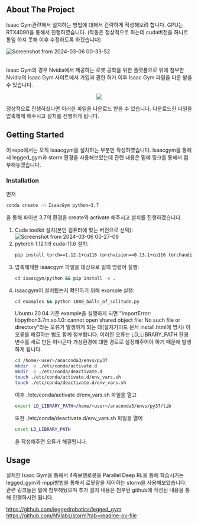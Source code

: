 <!-- Improved compatibility of back to top link: See: https://github.com/othneildrew/Best-README-Template/pull/73 -->
<a name="readme-top"></a>
<!--
*** Thanks for checking out the Best-README-Template. If you have a suggestion
*** that would make this better, please fork the repo and create a pull request
*** or simply open an issue with the tag "enhancement".
*** Don't forget to give the project a star!
*** Thanks again! Now go create something AMAZING! :D
-->

<!-- ABOUT THE PROJECT -->
## About The Project

Isaac Gym관련해서 설치하는 방법에 대해서 간략하게 작성해보려 합니다. GPU는 RTX4090을 통해서 진행하였습니다.
(작동은 정상적으로 하는데 cuda버전을 하나로 통일 하지 못해 이후 수정하도록 하겠습니다)
<br>

![Screenshot from 2024-03-06 00-33-52](https://github.com/junofficial/IsaacGym_Install/assets/124868359/6e0b5725-a817-4781-acad-b971808e17a1)

<br>
Isaac Gym의 경우 Nvidia에서 제공하는 로봇 공학을 위한 플랫폼으로 위에 첨부한 Nvidia의 Isaac Gym 사이트에서 가입과 권한 허가 이후 Isaac Gym 파일을 다운 받을 수 있습니다.
<br>

<p align="center">
  <img src="https://github.com/junofficial/IsaacGym_Install/assets/124868359/9000fed9-87ad-4bfb-95d7-ef00ccd72f27">
</p>


정상적으로 진행하셨다면 이러한 파일을 다운로드 받을 수 있습니다. 다운로드한 파일을 압축해제 해주시고 설치를 진행하게 됩니다.



<!-- GETTING STARTED -->
## Getting Started

이 repo에서는 오직 Isaacgym을 설치하는 부분만 작성하였습니다. Isaacgym을 통해서 legged_gym과 storm 환경을 사용해보았는데 관련 내용은 밑에 링크를 통해서 첨부해놓겠습니다.

### Installation
먼저 
```sh
conda create -n IsaacGym python=3.7
```
을 통해 파이썬 3.7의 환경을 create와 activate 해주시고 설치를 진행하겠습니다. 

1. Cuda toolkit 설치(본인 컴퓨터에 맞는 버전으로 선택):
![Screenshot from 2024-03-06 00-27-09](https://github.com/junofficial/IsaacGym_Install/assets/124868359/cab75001-280b-4ec3-a294-24520cb88cfd)
2. pytorch 1.12.1과 cuda-11.6 설치:
   ```sh
   pip install torch==1.12.1+cu116 torchvision==0.13.1+cu116 torchaudio==0.12.1 --extra-index-url https://download.pytorch.org/whl/cu116
   ```
3. 압축해제한 isaacgym 파일을 대상으로 밑의 명령어 실행: 
   ```sh
   cd isaacgym/python && pip install -e .
   ```
4. isaacgym이 설치됬는지 확인하기 위해 example 실행:
   ```sh
   cd examples && python 1080_balls_of_solitude.py
   ```
   Ubuntu 20.04 기준 example을 실행하게 되면 "ImportError: libpython3.7m.so.1.0: cannot open shared object file: No such file or directory"라는 오류가 발생하게 되는 데(설치가이드 문서 install.html에 명시) 이 오류를 해결하는 법도 함께 첨부합니다. 이러한 오류는 LD_LIBRARY_PATH 환경변수를 새로 만든 아나콘다 가상환경에 대한 경로로 설정해주어야 하기 때문에 발생하게 됩니다.
   ```sh
   cd /home/<user>/anaconda3/envs/py37
   mkdir -p ./etc/conda/activate.d
   mkdir -p ./etc/conda/deactivate.d
   touch ./etc/conda/activate.d/env_vars.sh
   touch ./etc/conda/deactivate.d/env_vars.sh
   ```
   이후 ./etc/conda/activate.d/env_vars.sh 파일을 열고
   ```sh
   export LD_LIBRARY_PATH=/home/<user>/anaconda3/envs/py37/lib
   ```
   또한 ./etc/conda/deactivate.d/env_vars.sh 파일을 열어
   ```sh
   unset LD_LIBRARY_PATH
   ```
   을 작성해주면 오류가 해결됩니다.

## Usage

설치한 Isaac Gym을 통해서 4족보행로봇을 Parallel Deep RL을 통해 학습시키는 legged_gym과 mppi방법을 통해서 로봇팔을 제어하는 storm을 사용해보았습니다. 관련 링크들은 밑에 첨부해뒀으며 추가 설치 내용은 첨부된 github에 작성된 내용을 통해 진행하시면 됩니다.

https://github.com/leggedrobotics/legged_gym
https://github.com/NVlabs/storm?tab=readme-ov-file
